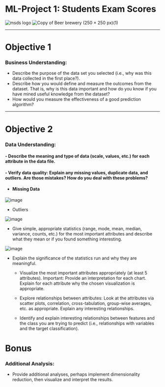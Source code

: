 # ML-Project 1: Students Exam Scores
![msds logo](https://user-images.githubusercontent.com/81498617/236348369-e535f23e-aca8-449a-8bf0-5742608c7048.png)
![Copy of Beer   brewery (250 × 250 px)(1)](https://user-images.githubusercontent.com/81498617/236348503-230533ef-c4f6-4a20-a639-d4ddcc316f61.png)

<hr>

# Objective 1

### Business Understanding:
  - Describe the purpose of the data set you selected (i.e., why was this data collected in
the first place?). 
  - Describe how you would define and measure the outcomes from the
dataset. That is, why is this data important and how do you know if you have mined
useful knowledge from the dataset?
  - How would you measure the effectiveness of a
good prediction algorithm?

<hr>

# Objective 2

### Data Understanding: 

  #### - Describe the meaning and type of data (scale, values, etc.) for each attribute in the data file.

  #### - Verify data quality: Explain any missing values, duplicate data, and outliers. Are those mistakes? How do you deal with these problems? 
    
   - #### Missing Data

![image](https://user-images.githubusercontent.com/81498617/236690315-b24002a3-f0cf-4720-9c64-5b150e81a92e.png)
    
   - Outliers

![image](https://user-images.githubusercontent.com/81498617/236690257-6b577602-524c-4625-a772-f4a31339cd7d.png)


  - Give simple, appropriate statistics (range, mode, mean, median, variance,
counts, etc.) for the most important attributes and describe what they mean or if you
found something interesting.

![image](https://user-images.githubusercontent.com/81498617/236691224-d1607ade-9cb7-46a3-bcce-81a0baaf7415.png)

- Explain the significance of the statistics run and why they are meaningful.



  - Visualize the most important attributes appropriately (at least 5 attributes).
Important: Provide an interpretation for each chart. Explain for each attribute why the
chosen visualization is appropriate.

  - Explore relationships between attributes: Look at the attributes via scatter
plots, correlation, cross-tabulation, group-wise averages, etc. as appropriate. Explain
any interesting relationships.

  -  Identify and explain interesting relationships between features and the class
you are trying to predict (i.e., relationships with variables and the target classification).

# Bonus

### Additional Analysis:
  - Provide additional analyses, perhaps implement dimensionality reduction, then visualize and interpret the results. 
